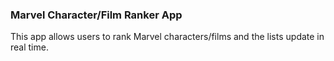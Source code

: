 
### Marvel Character/Film Ranker App
This app allows users to rank Marvel characters/films and the lists update in real time.
